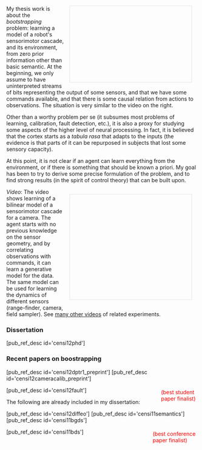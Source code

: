 <div style='float: right; margin: 1em; border: solid 2px #eee;'>
<object width="320" height="200"><param name="allowfullscreen" value="true" /><param name="allowscriptaccess" value="always" /><param name="movie" value="http://vimeo.com/moogaloop.swf?clip_id=19263374&amp;server=vimeo.com&amp;show_title=0&amp;show_byline=0&amp;show_portrait=0&amp;color=00ADEF&amp;fullscreen=1&amp;autoplay=1&amp;loop=1" /><embed src="http://vimeo.com/moogaloop.swf?clip_id=19263374&amp;server=vimeo.com&amp;show_title=0&amp;show_byline=0&amp;show_portrait=0&amp;color=00ADEF&amp;fullscreen=1&amp;autoplay=1&amp;loop=1" type="application/x-shockwave-flash" allowfullscreen="true" allowscriptaccess="always" width="320" height="200"></embed></object> 
</div>

My thesis work is about the *bootstrapping* problem: learning a model of a robot's sensorimotor cascade, and its environment, from zero prior information other than basic semantic. At the beginning, we only assume to have uninterpreted streams of bits representing the output of some sensors, and that we have some commands available, and that there is some causal relation from actions to observations. The situation is very similar to the video on the right.

Other than a worthy problem per se (it subsumes most problems of learning, calibration, fault detection, etc.), it is also a proxy for studying some aspects of the higher level of neural processing. In fact, it is believed that the cortex starts as a *tabula rasa* that adapts to the inputs (the evidence is that parts of it can be repurposed in subjects that lost some sensory capacity).


At this point, it is not clear if an agent can learn everything from the environment, or if there is something that should be known a priori. My goal has been to try to derive some precise formulation of the problem, and to find strong results (in the spirit of control theory) that can be built upon.


<!--
Representative papers:

- [Bootstrapping, uncertain semantics, and invariance (PDF)][semantics]   (preprint)
- [A group-theoretic approach to formalizing bootstrapping problems (PDF)][bgds_tr]  (preprint)
- [Bootstrapping bilinear models of sensorimotor cascades][bds] (ICRA'11)
-->

[bgds_tr]: http://purl.org/censi/2011/bgds_tr
[semantics]: http://purl.org/censi/research/2011-icdl-invariance.pdf



<div style='float: right; margin: 1em; border: solid 2px #eee; clear: right'>
<object width="320" height="276"><param name="allowfullscreen" value="true" /><param name="allowscriptaccess" value="always" /><param name="movie" value="http://vimeo.com/moogaloop.swf?clip_id=19271333&amp;server=vimeo.com&amp;show_title=0&amp;show_byline=0&amp;show_portrait=0&amp;color=00ADEF&amp;fullscreen=1&amp;autoplay=1&amp;loop=1" /><embed src="http://vimeo.com/moogaloop.swf?clip_id=19271333&amp;server=vimeo.com&amp;show_title=0&amp;show_byline=0&amp;show_portrait=0&amp;color=00ADEF&amp;fullscreen=1&amp;autoplay=1&amp;loop=1" type="application/x-shockwave-flash" allowfullscreen="true" allowscriptaccess="always" width="320" height="276"></embed></object> 
</div>


*Video*: The video shows learning of a bilinear model of a sensorimotor cascade for a camera. The agent starts with no previous knowledge on the sensor geometry, and by correlating observations with commands, it can learn a generative model for the data. The same model can be used for learning the dynamics of different sensors (range-finder, camera, field sampler).
See [many other videos][bevideos] of related experiments.

### Dissertation

[pub_ref_desc id='censi12phd']


### Recent papers on boostrapping


[pub_ref_desc id='censi12dptr1_preprint']
[pub_ref_desc id='censi12cameracalib_preprint']

<div style='float:right; color: red; padding: 5px'> (best student <br/> paper finalist)</div>
[pub_ref_desc id='censi12fault']

The following are already included in my dissertation:

[pub_ref_desc id='censi12diffeo'] 
[pub_ref_desc id='censi11semantics']
[pub_ref_desc id='censi11bgds']


<div style='float:right; color: red; padding: 5px'> (best conference <br/> paper finalist) </div>
[pub_ref_desc id='censi11bds']


[bevideos]: http://purl.org/censi/research/2011-bgds/

[bevideos_old]: http://purl.org/censi/2010/be
[bds]: http://purl.org/censi/2010/boot

[many other videos]: bevideos

<div style='clear: both'></div>